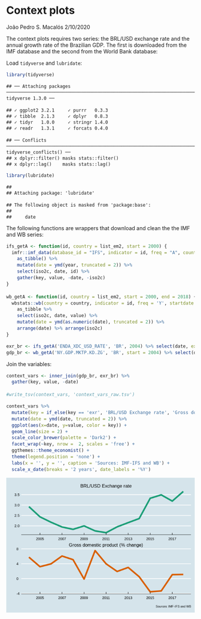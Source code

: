 Context plots
================
João Pedro S. Macalós
2/10/2020

The context plots requires two series: the BRL/USD exchange rate and the
annual growth rate of the Brazilian GDP. The first is downloaded from
the IMF database and the second from the World Bank database:

Load `tidyverse` and
    `lubridate`:

``` r
library(tidyverse)
```

    ## ── Attaching packages ────────────────────────────────────────────────────────────────────────────────────────────────────────────── tidyverse 1.3.0 ──

    ## ✓ ggplot2 3.2.1     ✓ purrr   0.3.3
    ## ✓ tibble  2.1.3     ✓ dplyr   0.8.3
    ## ✓ tidyr   1.0.0     ✓ stringr 1.4.0
    ## ✓ readr   1.3.1     ✓ forcats 0.4.0

    ## ── Conflicts ───────────────────────────────────────────────────────────────────────────────────────────────────────────────── tidyverse_conflicts() ──
    ## x dplyr::filter() masks stats::filter()
    ## x dplyr::lag()    masks stats::lag()

``` r
library(lubridate)
```

    ## 
    ## Attaching package: 'lubridate'

    ## The following object is masked from 'package:base':
    ## 
    ##     date

The following functions are wrappers that download and clean the the IMF
and WB series:

``` r
ifs_getA <- function(id, country = list_em2, start = 2000) {
  imfr::imf_data(database_id = "IFS", indicator = id, freq = "A", country = country, start = start) %>%
    as_tibble() %>%
    mutate(date = ymd(year, truncated = 2)) %>%
    select(iso2c, date, id) %>%
    gather(key, value, -date, -iso2c)
}

wb_getA <- function(id, country = list_em2, start = 2000, end = 2018) {
  wbstats::wb(country = country, indicator = id, freq = 'Y', startdate = start, enddate = end) %>% 
    as_tibble %>%
    select(iso2c, date, value) %>%
    mutate(date = ymd(as.numeric(date), truncated = 2)) %>%
    arrange(date) %>% arrange(iso2c)
}
```

``` r
exr_br <- ifs_getA('ENDA_XDC_USD_RATE', 'BR', 2004) %>% select(date, exr = value)
gdp_br <- wb_getA('NY.GDP.MKTP.KD.ZG', 'BR', start = 2004) %>% select(date, gdp = value)
```

Join the variables:

``` r
context_vars <- inner_join(gdp_br, exr_br) %>%
  gather(key, value, -date)

#write_tsv(context_vars, 'context_vars_raw.tsv')
```

``` r
context_vars %>%
  mutate(key = if_else(key == 'exr', 'BRL/USD Exchange rate', 'Gross domestic product (% change)')) %>%
  mutate(date = ymd(date, truncated = 2)) %>%
  ggplot(aes(x=date, y=value, color = key)) +
  geom_line(size = 2) +
  scale_color_brewer(palette = 'Dark2') +
  facet_wrap(~key, nrow =  2, scales = 'free') +
  ggthemes::theme_economist() +
  theme(legend.position = 'none') +
  labs(x = '', y = '', caption = 'Sources: IMF-IFS and WB') +
  scale_x_date(breaks = '2 years', date_labels = '%Y')
```

![](context_files/figure-gfm/unnamed-chunk-5-1.png)<!-- -->
